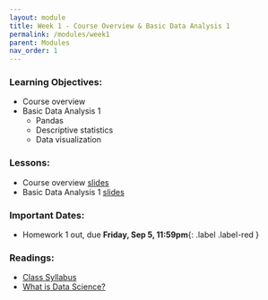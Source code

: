 ```yaml
---
layout: module
title: Week 1 - Course Overview & Basic Data Analysis 1	
permalink: /modules/week1
parent: Modules
nav_order: 1
---
```


### Learning Objectives:
* Course overview
* Basic Data Analysis 1	
    *   Pandas
    *   Descriptive statistics
    *   Data visualization

### Lessons:
* Course overview [slides](https://xinchenyu.github.io/csc380/Slides/25f380_courseintro.pdf)
* Basic Data Analysis 1	[slides](https://xinchenyu.github.io/csc380/Slides/25f380_data1.pdf)

### Important Dates:
* Homework 1 out, due **Friday, Sep 5, 11:59pm**{: .label .label-red }

### Readings:
* [Class Syllabus](https://xinchenyu.github.io/csc380/Syllabus/syllabus.pdf)
* [What is Data Science?](http://www.pachecoj.com/courses/csc380_fall21/doc/what_is_data_science.pdf)
